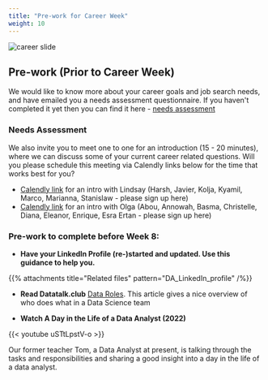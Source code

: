 ```yaml
---
title: "Pre-work for Career Week"
weight: 10
---
```


![career slide](/images/career_1.png)


## Pre-work (Prior to Career Week) 


We would like to know more about your career goals and job search needs, and have emailed you a needs assessment questionnaire. If you haven't completed it yet then you can find it here - [needs assessment](https://docs.google.com/forms/d/e/1FAIpQLSeVYPoCImx8ayMPJHQENsV1Og0KDPll47IScF4655VpUT4sEg/viewform?usp=sf_link)


### Needs Assessment

We also invite you to meet one to one for an introduction (15 - 20 minutes), where we can discuss some of your current career related questions. Will you please schedule this meeting via Calendly links below for the time that works best for you?

- [Calendly link](https://calendly.com/spiced-careers-team/data-science-introduction-session-lindsay) for an intro with Lindsay (Harsh, Javier, Kolja, Kyamil, Marco, Marianna, Stanislaw - please sign up here)
- [Calendly link](https://calendly.com/spiced-careers-team/data-science-introduction-session-15-30-min) for an intro with Olga (Abou, Annowah, Basma, Christelle, Diana, Eleanor, Enrique, Esra Ertan - please sign up here)

### Pre-work to complete before Week 8:

- **Have your LinkedIn Profile (re-)started and updated. Use this guidance to help you.**

{{% attachments title="Related files" pattern="DA_LinkedIn_profile" /%}}

- **Read Datatalk.club** [Data Roles](https://datatalks.club/blog/data-roles.html). This article gives a nice overview of who does what in a Data Science team

- **Watch A Day in the Life of a Data Analyst (2022)**

{{< youtube uSTtLpstV-o >}}  

Our former teacher Tom, a Data Analyst at present, is talking through the tasks and responsibilities and sharing a good insight into a day in the life of a data analyst.

